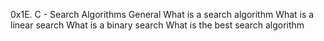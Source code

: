 0x1E. C - Search Algorithms
General What is a search algorithm What is a linear search What is a binary search What is the best search algorithm 
